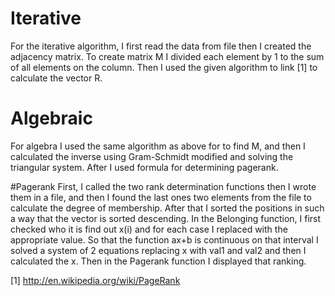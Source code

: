 
# Iterative
For the iterative algorithm, I first read the data from
file then I created the adjacency matrix. To create
matrix M I divided each element by 1 to the sum of all
elements on the column. Then I used the given algorithm
to link [1] to calculate the vector R.

# Algebraic
For algebra I used the same algorithm as above for
to find M, and then I calculated the inverse using Gram-Schmidt
modified and solving the triangular system. After I used
formula for determining pagerank.

#Pagerank
First, I called the two rank determination functions
then I wrote them in a file, and then I found the last ones
two elements from the file to calculate the degree of membership.
After that I sorted the positions in such a way that the vector is
sorted descending.
In the Belonging function, I first checked who it is
find out x(i) and for each case I replaced with the appropriate value.
So that the function ax+b is continuous on that interval
I solved a system of 2 equations replacing x with val1 and
val2 and then I calculated the x.
Then in the Pagerank function I displayed that ranking.


[1] http://en.wikipedia.org/wiki/PageRank
